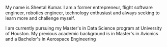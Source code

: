 My name is Sheetal Kumar. I am a former entrepreneur, flight software engineer, robotics
engineer, technology enthusiast and always seeking to learn more and challenge myself.

I am currently pursuing my Master's in Data Science program at University of Houston. My
previous academic background is in Master's in Avionics and a Bachelor's in Aerospace
Engineering